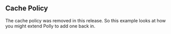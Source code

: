 ﻿## Cache Policy

The cache policy was removed in this release.
So this example looks at how you might extend Polly to add one back in.